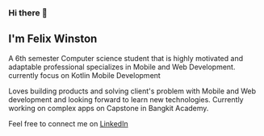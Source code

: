 ### Hi there 👋

## I'm Felix Winston


A 6th semester Computer science student that is highly motivated and adaptable professional specializes in Mobile and Web Development. currently focus on Kotlin Mobile Development

Loves building products and solving client's problem with Mobile and Web development and looking forward to learn new technologies. Currently working on complex apps on Capstone in Bangkit Academy.



Feel free to connect me on [LinkedIn](https://www.linkedin.com/in/felix-winston-35b171208/)




